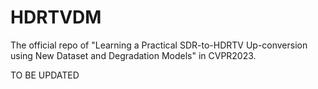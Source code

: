 # HDRTVDM
The official repo of "Learning a Practical SDR-to-HDRTV Up-conversion using New Dataset and Degradation Models" in CVPR2023.

TO BE UPDATED

